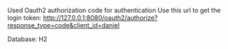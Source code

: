 Used Oauth2 authorization code for authentication
Use this url to get the login token: http://127.0.0.1:8080/oauth2/authorize?response_type=code&client_id=daniel

Database: H2


